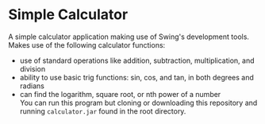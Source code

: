 Simple Calculator
===
A simple calculator application making use of Swing's development tools. Makes use of the following calculator functions:  
* use of standard operations like addition, subtraction, multiplication, and division  
* ability to use basic trig functions: sin, cos, and tan, in both degrees and radians  
* can find the logarithm, square root, or nth power of a number  
You can run this program but cloning or downloading this repository and running `calculator.jar` found in the root directory.